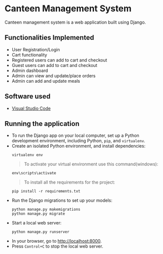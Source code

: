 # Canteen Management System
Canteen management system is a web application built using Django.

## Functionalities Implemented
* User Registration/Login
* Cart functionality
* Registered users can add to cart and checkout
* Guest users can add to cart and checkout
* Admin dashboard
* Admin can view and update/place orders
* Admin can add and update meals

## Software used
* [Visual Studio Code](https://code.visualstudio.com/download)

## Running the application

- To run the Django app on your local computer, set up a Python development environment, including Python, `pip`, and `virtualenv`.
- Create an isolated Python environment, and install dependencies:
  ```
  virtualenv env
  ```
  > To activate your virtual environment use this command(windows):
  ```
  env\scripts\activate
  ```
  > To install all the requirements for the project:
  ```
  pip install -r requirements.txt
  ```
- Run the Django migrations to set up your models:
  ```
  python manage.py makemigrations
  python manage.py migrate
  ```
- Start a local web server:
  ```
  python manage.py runserver
  ```
- In your browser, go to [http://localhost:8000](http://localhost:8000).
- Press `Control+C` to stop the local web server.


